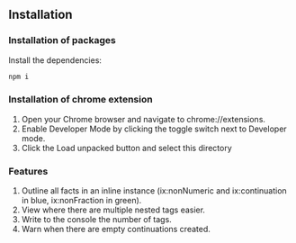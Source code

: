 ## Installation

### Installation of packages

Install the dependencies:

```sh
npm i
```

### Installation of chrome extension

1. Open your Chrome browser and navigate to chrome://extensions. 
2. Enable Developer Mode by clicking the toggle switch next to Developer mode. 
3. Click the Load unpacked button and select this directory

### Features

1. Outline all facts in an inline instance (ix:nonNumeric and ix:continuation in blue, ix:nonFraction in green).
2. View where there are multiple nested tags easier. 
3. Write to the console the number of tags. 
4. Warn when there are empty continuations created.
